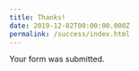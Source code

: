 ```yaml
---
title: Thanks!
date: 2019-12-02T00:00:00.000Z
permalink: /success/index.html
---
```


Your form was submitted.